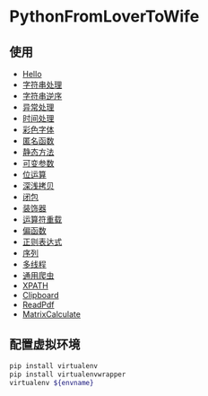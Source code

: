 # PythonFromLoverToWife

## 使用

- [Hello](demo-base.py)
- [字符串处理](demo-string.py)
- [字符串逆序](demo-str_reverse.py)
- [异常处理](demo-exception.py)
- [时间处理](demo-time.py)
- [彩色字体](demo-colorful_print.py)
- [匿名函数](demo-anonymous.py)
- [静态方法](demo-static.py)
- [可变参数](demo-args.py)
- [位运算](demo-bit.py)
- [深浅拷贝](demo-copy.py)
- [闭包](demo-closer.py)
- [装饰器](demo-decorate.py)
- [运算符重载](demo-operation_overload.py)
- [偏函数](demo-partial.py)
- [正则表达式](demo-regularization.py)
- [序列](demo-sequence.py)
- [多线程](demo-thread.py)
- [通用爬虫](demo-requests.py)
- [XPATH](demo-xpath.py)
- [Clipboard](demo-clipboard.py)
- [ReadPdf](demo-read_pdf.py)
- [MatrixCalculate](demo-matrix_calculate.py)

## 配置虚拟环境

```bash
pip install virtualenv
pip install virtualenvwrapper
virtualenv ${envname}
```
